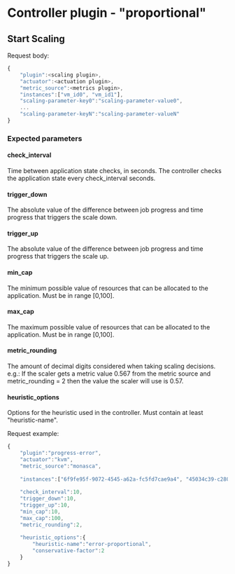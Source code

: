 # Controller plugin - "proportional"

## Start Scaling

Request body:
```javascript
{
	"plugin":<scaling plugin>,
	"actuator":<actuation plugin>,
	"metric_source":<metrics plugin>,
	"instances":["vm_id0", "vm_id1"],
	"scaling-parameter-key0":"scaling-parameter-value0",
	...
	"scaling-parameter-keyN":"scaling-parameter-valueN"
}
```
### Expected parameters

#### **check_interval**

Time between application state checks, in seconds. The controller checks the application state every check_interval seconds.

#### **trigger_down**

The absolute value of the difference between job progress and time progress that triggers the scale down.

#### **trigger_up**

The absolute value of the difference between job progress and time progress that triggers the scale up. 

#### **min_cap**

The minimum possible value of resources that can be allocated to the application. Must be in range [0,100].

#### **max_cap**

The maximum possible value of resources that can be allocated to the application. Must be in range [0,100].

#### **metric_rounding**

The amount of decimal digits considered when taking scaling decisions.
e.g.: If the scaler gets a metric value 0.567 from the metric source and metric_rounding = 2 then the value the scaler will use is 0.57.

#### **heuristic_options**

Options for the heuristic used in the controller. Must contain at least "heuristic-name".

Request example:

```javascript
{
	"plugin":"progress-error",
	"actuator":"kvm",
	"metric_source":"monasca",
	
	"instances":["6f9fe95f-9072-4545-a62a-fc5fd7cae9a4", "45034c39-c280-4047-8b92-a8efb61bc589"],
	
	"check_interval":10,
	"trigger_down":10,
	"trigger_up":10,
	"min_cap":10,
	"max_cap":100,
	"metric_rounding":2,
	
	"heuristic_options":{
		"heuristic-name":"error-proportional",
		"conservative-factor":2
	}
}
```


